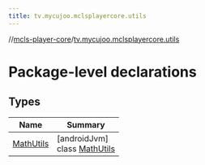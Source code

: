 ```yaml
---
title: tv.mycujoo.mclsplayercore.utils
---
```

//[mcls-player-core](../../index.html)/[tv.mycujoo.mclsplayercore.utils](index.html)



# Package-level declarations



## Types


| Name | Summary |
|---|---|
| [MathUtils](-math-utils/index.html) | [androidJvm]<br>class [MathUtils](-math-utils/index.html) |


